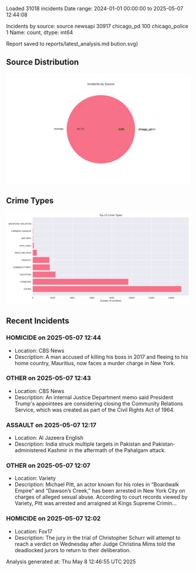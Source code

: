 
Loaded 31018 incidents
Date range: 2024-01-01 00:00:00 to 2025-05-07 12:44:08

Incidents by source:
source
newsapi           30917
chicago_pd          100
chicago_police        1
Name: count, dtype: int64

Report saved to reports/latest_analysis.md
bution.svg)

## Source Distribution
![Source Distribution](images/source_distribution.svg)

## Crime Types
![Crime Types](images/crime_types.svg)

## Recent Incidents

### HOMICIDE on 2025-05-07 12:44
- Location: CBS News
- Description: A man accused of killing his boss in 2017 and fleeing to his home country, Mauritius, now faces a murder charge in New York.


### OTHER on 2025-05-07 12:43
- Location: CBS News
- Description: An internal Justice Department memo said President Trump's appointees are considering closing the Community Relations Service, which was created as part of the Civil Rights Act of 1964.


### ASSAULT on 2025-05-07 12:17
- Location: Al Jazeera English
- Description: India struck multiple targets in Pakistan and Pakistan-administered Kashmir in the aftermath of the Pahalgam attack.


### OTHER on 2025-05-07 12:07
- Location: Variety
- Description: Michael Pitt, an actor known for his roles in “Boardwalk Empire” and “Dawson’s Creek,” has been arrested in New York City on charges of alleged sexual abuse. According to court records viewed by Variety, Pitt was arrested and arraigned at Kings Supreme Crimin…


### HOMICIDE on 2025-05-07 12:02
- Location: Fox17
- Description: The jury in the trial of Christopher Schurr will attempt to reach a verdict on Wednesday after Judge Christina Mims told the deadlocked jurors to return to their deliberation.

Analysis generated at: Thu May  8 12:46:55 UTC 2025

